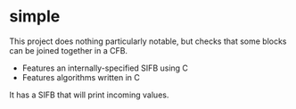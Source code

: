 # simple

This project does nothing particularly notable, but checks that some blocks can be joined together in a CFB. 

* Features an internally-specified SIFB using C
* Features algorithms written in C

It has a SIFB that will print incoming values.
